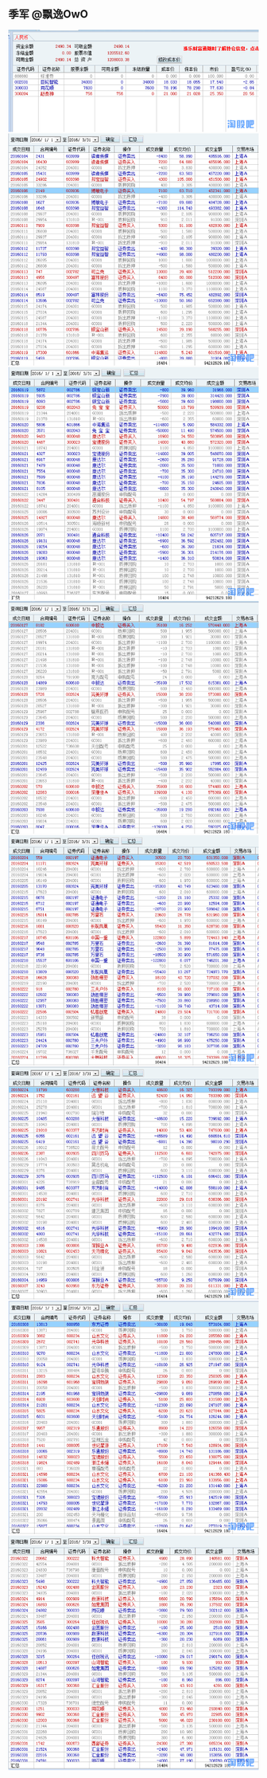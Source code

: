 ## 季军 @飘逸OwO 

![](figs/飘逸OwO1.png)
![](figs/飘逸OwO2.png)
![](figs/飘逸OwO3.png)
![](figs/飘逸OwO4.png)
![](figs/飘逸OwO5.png)
![](figs/飘逸OwO6.png)
![](figs/飘逸OwO7.png)
![](figs/飘逸OwO8.png)